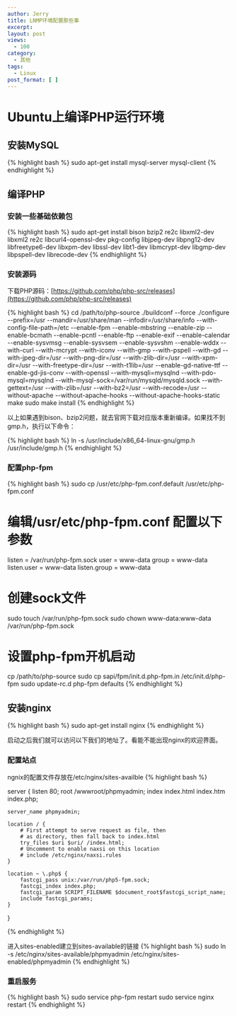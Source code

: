 ```yaml
---
author: Jerry
title: LNMP环境配置那些事
excerpt:
layout: post
views:
  - 100
category:
  - 其他
tags:
  - Linux
post_format: [ ]
---
```


# Ubuntu上编译PHP运行环境

## 安装MySQL

{% highlight bash %}
sudo apt-get install mysql-server mysql-client
{% endhighlight %}


## 编译PHP

### 安装一些基础依赖包

{% highlight bash %}
sudo apt-get install bison bzip2 re2c libxml2-dev libxml2 re2c libcurl4-openssl-dev pkg-config libjpeg-dev libpng12-dev libfreetype6-dev libxpm-dev libssl-dev libt1-dev libmcrypt-dev libgmp-dev libpspell-dev librecode-dev
{% endhighlight %}

### 安装源码

下载PHP源码：[https://github.com/php/php-src/releases](https://github.com/php/php-src/releases)

{% highlight bash %}
cd /path/to/php-source
./buildconf --force
./configure  --prefix=/usr --mandir=/usr/share/man --infodir=/usr/share/info  --with-config-file-path=/etc --enable-fpm  --enable-mbstring  --enable-zip  --enable-bcmath  --enable-pcntl  --enable-ftp  --enable-exif  --enable-calendar  --enable-sysvmsg  --enable-sysvsem  --enable-sysvshm  --enable-wddx  --with-curl  --with-mcrypt  --with-iconv  --with-gmp  --with-pspell  --with-gd  --with-jpeg-dir=/usr  --with-png-dir=/usr  --with-zlib-dir=/usr  --with-xpm-dir=/usr  --with-freetype-dir=/usr  --with-t1lib=/usr  --enable-gd-native-ttf  --enable-gd-jis-conv  --with-openssl --with-mysqli=mysqlnd --with-pdo-mysql=mysqlnd --with-mysql-sock=/var/run/mysqld/mysqld.sock  --with-gettext=/usr  --with-zlib=/usr  --with-bz2=/usr  --with-recode=/usr --without-apache --without-apache-hooks --without-apache-hooks-static
make
sudo make install
{% endhighlight %}

以上如果遇到bison、bzip2问题，就去官网下载对应版本重新编译。如果找不到gmp.h，执行以下命令：

{% highlight bash %}
ln -s /usr/include/x86_64-linux-gnu/gmp.h /usr/include/gmp.h 
{% endhighlight %}

### 配置php-fpm

{% highlight bash %}
sudo cp /usr/etc/php-fpm.conf.default /usr/etc/php-fpm.conf

# 编辑/usr/etc/php-fpm.conf 配置以下参数

listen = /var/run/php-fpm.sock
user = www-data
group = www-data
listen.user = www-data
listen.group = www-data

# 创建sock文件
sudo touch /var/run/php-fpm.sock
sudo chown www-data:www-data /var/run/php-fpm.sock

# 设置php-fpm开机启动
cp /path/to/php-source
sudo cp sapi/fpm/init.d.php-fpm.in /etc/init.d/php-fpm
sudo update-rc.d php-fpm defaults
{% endhighlight %}

## 安装nginx

{% highlight bash %}
sudo apt-get install nginx
{% endhighlight %}

启动之后我们就可以访问以下我们的地址了。看能不能出现nginx的欢迎界面。

### 配置站点

ngnix的配置文件存放在/etc/nginx/sites-availble
{% highlight bash %}

server {
    listen   80;
    root /wwwroot/phpmyadmin;
    index index.html index.htm index.php;

    server_name phpmyadmin;

    location / {
        # First attempt to serve request as file, then
        # as directory, then fall back to index.html
        try_files $uri $uri/ /index.html;
        # Uncomment to enable naxsi on this location
        # include /etc/nginx/naxsi.rules
    }

    location ~ \.php$ {
        fastcgi_pass unix:/var/run/php5-fpm.sock;
        fastcgi_index index.php;
        fastcgi_param SCRIPT_FILENAME $document_root$fastcgi_script_name;
        include fastcgi_params;
    }
}

{% endhighlight %}

进入sites-enabled建立到sites-available的链接
{% highlight bash %}
sudo ln -s /etc/nginx/sites-available/phpmyadmin /etc/nginx/sites-enabled/phpmyadmin
{% endhighlight %}

### 重启服务
{% highlight bash %}
sudo service php-fpm restart
sudo service nginx restart
{% endhighlight %}
